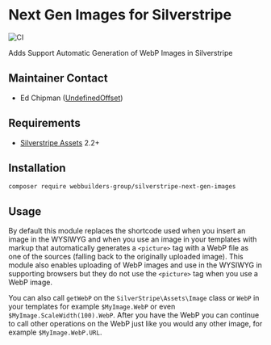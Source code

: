 Next Gen Images for Silverstripe
=================
![CI](https://github.com/webbuilders-group/silverstripe-next-gen-images/actions/workflows/ci.yml/badge.svg)

Adds Support Automatic Generation of WebP Images in Silverstripe

## Maintainer Contact
* Ed Chipman ([UndefinedOffset](https://github.com/UndefinedOffset))

## Requirements
* [Silverstripe Assets](https://github.com/silverstripe/silverstripe-assets) 2.2+


## Installation
```
composer require webbuilders-group/silverstripe-next-gen-images
```


## Usage
By default this module replaces the shortcode used when you insert an image in the WYSIWYG and when you use an image in your templates with markup that automatically generates a `<picture>` tag with a WebP file as one of the sources (falling back to the originally uploaded image). This module also enables uploading of WebP images and use in the WYSIWYG in supporting browsers but they do not use the `<picture>` tag when you use a WebP image.

You can also call `getWebP` on the `SilverStripe\Assets\Image` class or `WebP` in your templates for example `$MyImage.WebP` or even `$MyImage.ScaleWidth(100).WebP`. After you have the WebP you can continue to call other operations on the WebP just like you would any other image, for example `$MyImage.WebP.URL`.
